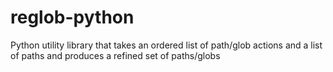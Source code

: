 # reglob-python
Python utility library that takes an ordered list of path/glob actions and a list of paths and produces a refined set of paths/globs
